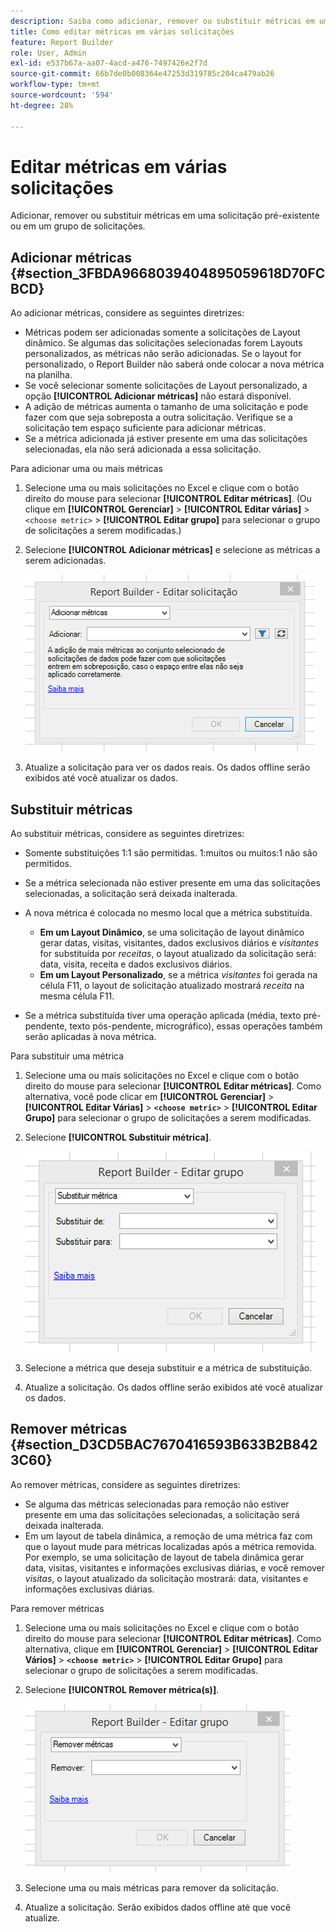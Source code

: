 ```yaml
---
description: Saiba como adicionar, remover ou substituir métricas em uma solicitação preexistente ou em um grupo de solicitações.
title: Como editar métricas em várias solicitações
feature: Report Builder
role: User, Admin
exl-id: e537b67a-aa07-4acd-a476-7497426e2f7d
source-git-commit: 66b7de0b008364e47253d319785c204ca479ab26
workflow-type: tm+mt
source-wordcount: '594'
ht-degree: 28%

---
```


# Editar métricas em várias solicitações

Adicionar, remover ou substituir métricas em uma solicitação pré-existente ou em um grupo de solicitações.

## Adicionar métricas {#section_3FBDA9668039404895059618D70FCBCD}

Ao adicionar métricas, considere as seguintes diretrizes:

* Métricas podem ser adicionadas somente a solicitações de Layout dinâmico.
Se algumas das solicitações selecionadas forem Layouts personalizados, as métricas não serão adicionadas. Se o layout for personalizado, o Report Builder não saberá onde colocar a nova métrica na planilha.
* Se você selecionar somente solicitações de Layout personalizado, a opção **[!UICONTROL Adicionar métricas]** não estará disponível.
* A adição de métricas aumenta o tamanho de uma solicitação e pode fazer com que seja sobreposta a outra solicitação. Verifique se a solicitação tem espaço suficiente para adicionar métricas.
* Se a métrica adicionada já estiver presente em uma das solicitações selecionadas, ela não será adicionada a essa solicitação.

Para adicionar uma ou mais métricas

1. Selecione uma ou mais solicitações no Excel e clique com o botão direito do mouse para selecionar **[!UICONTROL Editar métricas]**. (Ou clique em **[!UICONTROL Gerenciar]** > **[!UICONTROL Editar várias]** > `<choose metric>` > **[!UICONTROL Editar grupo]** para selecionar o grupo de solicitações a serem modificadas.)
1. Selecione **[!UICONTROL Adicionar métricas]** e selecione as métricas a serem adicionadas.

   ![Captura de tela mostrando a opção Editar solicitação, Adicionar métricas selecionada.](assets/add_metric.png)

1. Atualize a solicitação para ver os dados reais. Os dados offline serão exibidos até você atualizar os dados.

## Substituir métricas

Ao substituir métricas, considere as seguintes diretrizes:

* Somente substituições 1:1 são permitidas. 1:muitos ou muitos:1 não são permitidos.
* Se a métrica selecionada não estiver presente em uma das solicitações selecionadas, a solicitação será deixada inalterada.
* A nova métrica é colocada no mesmo local que a métrica substituída.

   * **Em um Layout Dinâmico**, se uma solicitação de layout dinâmico gerar datas, visitas, visitantes, dados exclusivos diários e *visitantes* for substituída por *receitas*, o layout atualizado da solicitação será: data, visita, receita e dados exclusivos diários.
   * **Em um Layout Personalizado**, se a métrica *visitantes* foi gerada na célula F11, o layout de solicitação atualizado mostrará *receita* na mesma célula F11.

* Se a métrica substituída tiver uma operação aplicada (média, texto pré-pendente, texto pós-pendente, micrográfico), essas operações também serão aplicadas à nova métrica.

Para substituir uma métrica

1. Selecione uma ou mais solicitações no Excel e clique com o botão direito do mouse para selecionar **[!UICONTROL Editar métricas]**. Como alternativa, você pode clicar em **[!UICONTROL Gerenciar]** > **[!UICONTROL Editar Várias]** > **`<choose metric>`** > **[!UICONTROL Editar Grupo]** para selecionar o grupo de solicitações a serem modificadas.

1. Selecione **[!UICONTROL Substituir métrica]**.

   ![Captura de tela da tela Editar Grupo com a opção Substituir Métrica selecionada.](assets/replace_metric.png)

1. Selecione a métrica que deseja substituir e a métrica de substituição.
1. Atualize a solicitação. Os dados offline serão exibidos até você atualizar os dados.

## Remover métricas {#section_D3CD5BAC7670416593B633B2B8423C60}

Ao remover métricas, considere as seguintes diretrizes:

* Se alguma das métricas selecionadas para remoção não estiver presente em uma das solicitações selecionadas, a solicitação será deixada inalterada.
* Em um layout de tabela dinâmica, a remoção de uma métrica faz com que o layout mude para métricas localizadas após a métrica removida. Por exemplo, se uma solicitação de layout de tabela dinâmica gerar data, visitas, visitantes e informações exclusivas diárias, e você remover *visitas*, o layout atualizado da solicitação mostrará: data, visitantes e informações exclusivas diárias.

Para remover métricas

1. Selecione uma ou mais solicitações no Excel e clique com o botão direito do mouse para selecionar **[!UICONTROL Editar métricas]**. Como alternativa, clique em **[!UICONTROL Gerenciar]** > **[!UICONTROL Editar Vários]** > **`<choose metric>`** > **[!UICONTROL Editar Grupo]** para selecionar o grupo de solicitações a serem modificadas.

1. Selecione **[!UICONTROL Remover métrica(s)]**.

   ![Captura de tela mostrando a opção Editar Grupo e Remover Métrica(s) selecionada.](assets/remove_metric.png)

1. Selecione uma ou mais métricas para remover da solicitação.
1. Atualize a solicitação. Serão exibidos dados offline até que você atualize.
